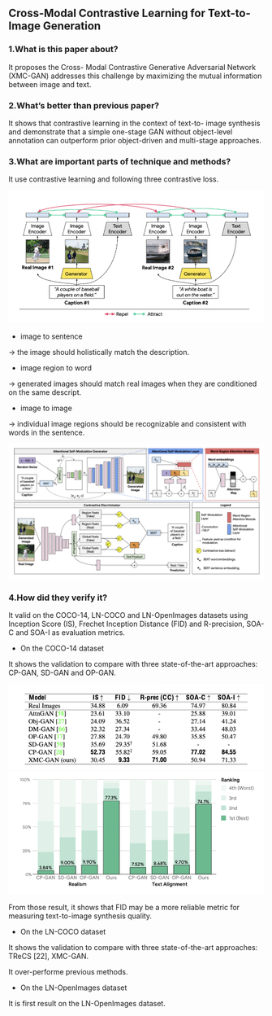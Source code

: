 ## Cross-Modal Contrastive Learning for Text-to-Image Generation

### 1.What is this paper about?

It proposes the Cross- Modal Contrastive Generative Adversarial Network (XMC-GAN) addresses this challenge by maximizing the mutual information between image and text.

### 2.What’s better than previous paper?

It shows that contrastive learning in the context of text-to- image synthesis and demonstrate that a simple one-stage GAN without object-level annotation can outperform prior object-driven and multi-stage approaches. 

### 3.What are important parts of technique and methods?

It use contrastive learning and following three contrastive loss.

![model](../../img/XMC-GAN.png) 

- image to sentence

→ the image should holistically match the description.

- image region to word

→ generated images should match real images when they are conditioned on the same descript.

- image to image

→ individual image regions should be recognizable and consistent with words in the sentence. 

![model](../../img/XMC-GAN_model.png) 


### 4.How did they verify it?

It valid on the COCO-14, LN-COCO and LN-OpenImages datasets using Inception Score (IS), Frechet Inception Distance (FID) and R-precision, SOA-C and SOA-I as evaluation metrics.

- On the COCO-14 dataset

It shows the validation to compare with three state-of-the-art approaches: CP-GAN, SD-GAN and OP-GAN.

![Result_1](../../img/XMC-GAN_result1.png)
![Result_2](../../img/XMC-GAN_result2.png)

From those result, it shows that FID may be a more reliable metric for measuring text-to-image synthesis quality.

- On the LN-COCO dataset

It shows the validation to compare with three state-of-the-art approaches: TReCS [22], XMC-GAN.

It over-performe previous methods.


- On the LN-OpenImages dataset

It is first result on the LN-OpenImages dataset.
